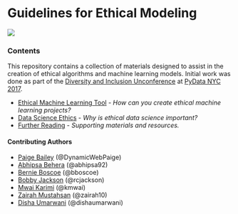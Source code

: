 # Guidelines for Ethical Modeling

![](data/disc_logo.JPG)

### Contents
This repository contains a collection of materials designed to assist in the creation of ethical algorithms and machine learning models. Initial work was done as part of the [Diversity and Inclusion Unconference](https://pydata.org/nyc2017/diversity-inclusion/disc-unconference-2017/) at [PyData NYC 2017](https://pydata.org/nyc2017/).

* [Ethical Machine Learning Tool](EthicalAlgorithmTool.md) - *How can you create ethical machine learning projects?*
* [Data Science Ethics](DataScienceEthics.md) - *Why is ethical data science important?*
* [Further Reading](references.md) - *Supporting materials and resources.*

#### Contributing Authors

* [Paige Bailey](http://www.github.com/dynamicwebpaige) (@DynamicWebPaige)
* [Abhipsa Behera](http://www.github.com/abhipsa92) (@abhipsa92)
* [Bernie Boscoe](http://www.github.com/bboscoe) (@bboscoe)
* [Bobby Jackson](http://www.github.com/rcjackson) (@rcjackson)
* [Mwai Karimi](http://www.github.com/kmwai) (@kmwai)
* [Zairah Mustahsan](http://www.github.com/zairah10) (@zairah10)
* [Disha Umarwani](http://www.github.com/dishaumarwani) (@dishaumarwani)
